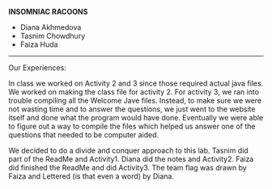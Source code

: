 **INSOMNIAC RACOONS**
- Diana Akhmedova
- Tasnim Chowdhury
- Faiza Huda
___

Our Experiences:

In class we worked on Activity 2 and 3 since those required actual java files. We worked on making the class file for activity 2. For activity 3, we ran into trouble compiling all the Welcome Jave files. Instead, to make sure we were not wasting time and to answer the questions, we just went to the website itself and done what the program would have done. Eventually we were able to figure out a way to compile the files which helped us answer one of the questions that needed to be computer aided.

We decided to do a divide and conquer approach to this lab. Tasnim did part of the ReadMe and Activity1. Diana did the notes and Activity2. Faiza did finished the ReadMe and did Activity3. The team flag was drawn by Faiza and Lettered (is that even a word) by Diana.
